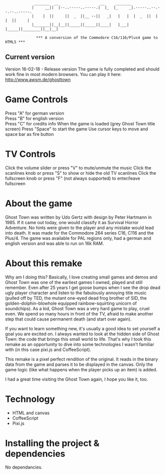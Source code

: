 

```
			 _______  __                   __     _______                         
			|     __||  |--..-----..-----.|  |_  |_     _|.-----..--.--.--..-----.
			|    |  ||     ||  _  ||__ --||   _|   |   |  |  _  ||  |  |  ||     |
			|_______||__|__||_____||_____||____|   |___|  |_____||________||__|__|

			  *** A conversion of the Commodore C16/116/Plus4 game to HTML5 ***

```

## Current version

Version 16-02-18 - Release version
The game is fully completed and should work fine in most modern browsers.
You can play it here: http://www.awsm.de/ghosttown


# Game Controls

Press "A" for german version<br/>Press "B" for english version<br/>Press "C" for credits info
When the game is loaded (grey Ghost Town title screen)
Press "Space" to start the game
Use cursor keys to move and space bar as fire button


# TV Controls

Click the volume slider or press "V" to mute/unmute the music
Click the scanlines knob or press "S" to show or hide the old TV scanlines
Click the fullscreen knob or press "F" (not always supported) to enter/leave fullscreen


# About the game

Ghost Town was written by Udo Gertz with design by Peter Hartmann in 1985. If it came out today, one would classify it as Survival Horror Adventure. No hints were given to the player and any mistake would lead into death. It was made for the Commodore 264 series C16, C116 and the Plus/4. The game was available for PAL regions only, had a german and english version and was able to run on 16k RAM.


# About this remake

Why am I doing this? Basically, I love creating small games and demos and Ghost Town was one of the earliest games I owned, played and still remember. Even after 25 years I get goose bumps when I see the drop dead ugly player character and listen to the fabulously annoying title music (pulled off by TED, the mutant one-eyed dead frog brother of SID, the golden-dolphin-blowhole equipped rainbow-squirting unicorn of soundchips). As a kid, Ghost Town was a very hard game to play, cruel even. We spend so many hours in front of the TV, afraid to make another step that could cause permanent death (and start over again).

If you want to learn something new, it's usually a good idea to set yourself a goal you are excited on. I always wanted to look at the hidden side of Ghost Town: the code that brings this small world to life. That's why I took this remake as an opportunity to dive into some technologies I wasn't familiar with (in this case pixi.js and CoffeeScript).

This remake is a pixel perfect rendition of the original. It reads in the binary data from the game and parses it to be displayed in the canvas. Only the game logic (like what happens when the player picks up an item) is added.

I had a great time visiting the Ghost Town again, I hope you like it, too.


# Technology

* HTML and canvas
* CoffeeScript 
* Pixi.js


# Installing the project & dependencies

No dependancies.
